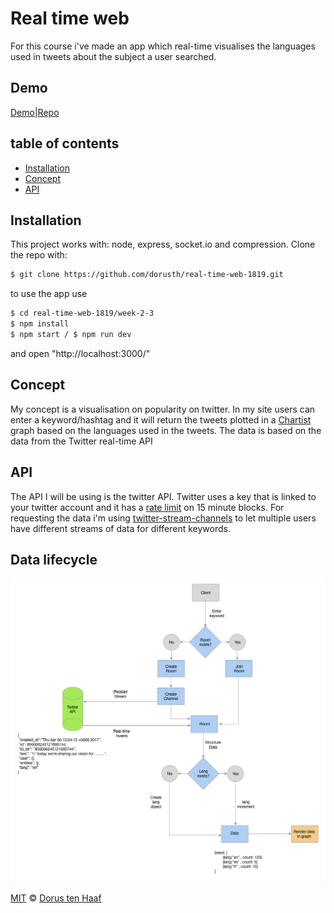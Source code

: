 # Real time web
For this course i've made an app which real-time visualises the languages used in tweets about the subject a user searched.

## Demo
[Demo](https://twitlang.herokuapp.com/)|[Repo](https://github.com/dorusth/real-time-web-1819)


## table of contents
- [Installation](#Installation)
- [Concept](#Concept)
- [API](#API)

## Installation
This project works with: node, express, socket.io and compression.
Clone the repo with:
```bash
$ git clone https://github.com/dorusth/real-time-web-1819.git
```
to use the app use
```bash
$ cd real-time-web-1819/week-2-3
$ npm install
$ npm start / $ npm run dev
```
and open "http://localhost:3000/"

## Concept
My concept is a visualisation on popularity on twitter.
In my site users can enter a keyword/hashtag and it will return the tweets plotted in a [Chartist](http://gionkunz.github.io/chartist-js/) graph based on the languages used in the tweets.
The data is based on the data from the Twitter real-time API


## API
The API I will be using is the twitter API.
Twitter uses a key that is linked to your twitter account and it has a [rate limit](https://developer.twitter.com/en/docs/ads/general/guides/rate-limiting.html) on 15 minute blocks.
For requesting the data i'm using [twitter-stream-channels](https://www.npmjs.com/package/twitter-stream-channels) to let multiple users have different streams of data for different keywords.

## Data lifecycle
![lifecycle](diagram.png)

[MIT](LICENCE) © [Dorus ten Haaf](https://dorustenhaaf.com)
